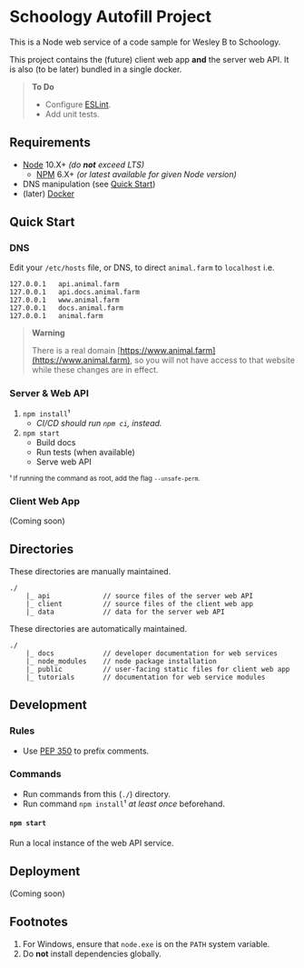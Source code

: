 # Schoology Autofill Project

This is a Node web service of a code sample for Wesley B to Schoology.

This project contains the (future) client web app **and** the server web API. It is also (to be later) bundled in a single docker.

> **To Do**
>
> - Configure [ESLint][eslint].
> - Add unit tests.

## Requirements

- [Node][nodejs] 10.X+ _(do **not** exceed LTS)_
    - [NPM](https://docs.npmjs.com/getting-started/installing-node#updating-npm) 6.X+ _(or latest available for given Node version)_
- DNS manipulation (see [Quick Start](#quick-start))
- (later) [Docker][docker]

## Quick Start

### DNS

Edit your `/etc/hosts` file, or DNS, to direct `animal.farm` to `localhost` i.e.

```
127.0.0.1	api.animal.farm
127.0.0.1	api.docs.animal.farm
127.0.0.1	www.animal.farm
127.0.0.1	docs.animal.farm
127.0.0.1	animal.farm
```

> **Warning**
>
> There is a real domain [https://www.animal.farm](https://www.animal.farm), so you will not have access to that website while these changes are in effect.

### Server & Web API

1. `npm install`¹
    - _CI/CD should run `npm ci`, instead._
2. `npm start`
    - Build docs
    - Run tests (when available)
    - Serve web API

<small>

¹ If running the command as root, add the flag `--unsafe-perm`.

</small>

### Client Web App

(Coming soon)

## Directories

These directories are manually maintained.

    ./
        |_ api             // source files of the server web API
        |_ client          // source files of the client web app
        |_ data            // data for the server web API

These directories are automatically maintained.

    ./
        |_ docs            // developer documentation for web services
        |_ node_modules    // node package installation
        |_ public          // user-facing static files for client web app
        |_ tutorials       // documentation for web service modules

## Development

### Rules

- Use [PEP 350](https://www.python.org/dev/peps/pep-0350/) to prefix comments.

### Commands

- Run commands from this (`./`) directory.
- Run command `npm install`¹ _at least once_ beforehand.

#### `npm start`

Run a local instance of the web API service.

## Deployment

(Coming soon)

## Footnotes

1. For Windows, ensure that `node.exe` is on the `PATH` system variable.
2. Do **not** install dependencies globally.


[eslint]: https://eslint.org/ "ESLint"
[nodejs]: https://nodejs.org/ "Node.js"
[gitsubmod]: https://git-scm.com/docs/git-submodule "Git: Submodule"
[docker]: https://www.docker.com/ "Docker"